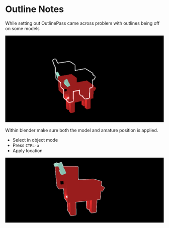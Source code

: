 # Outline Notes

While setting out OutlinePass came across problem with outlines being off on some models

![outline off centered](./images/outline-off.png)

Within blender make sure both the model and amature position is applied.

- Select in object mode
- Press `CTRL-a`
- Apply location


![outline off centered](./images/outline-fixed.png)